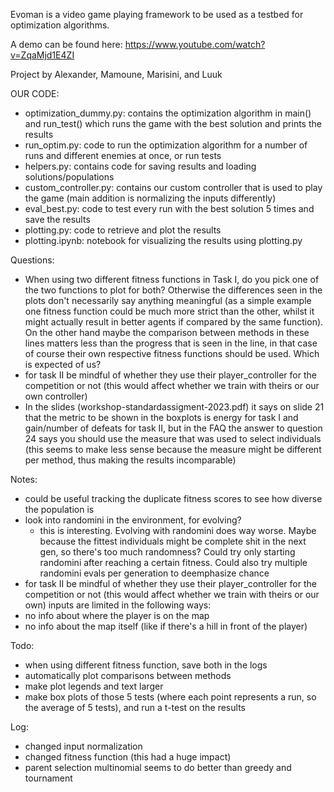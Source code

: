 Evoman is a video game playing framework to be used as a testbed for optimization algorithms.

A demo can be found here:  https://www.youtube.com/watch?v=ZqaMjd1E4ZI

Project by Alexander, Mamoune, Marisini, and Luuk

OUR CODE:
- optimization_dummy.py: contains the optimization algorithm in main() and run_test() which runs the game with the best solution and prints the results
- run_optim.py: code to run the optimization algorithm for a number of runs and different enemies at once, or run tests
- helpers.py: contains code for saving results and loading solutions/populations
- custom_controller.py: contains our custom controller that is used to play the game (main addition is normalizing the inputs differently)
- eval_best.py: code to test every run with the best solution 5 times and save the results
- plotting.py: code to retrieve and plot the results
- plotting.ipynb: notebook for visualizing the results using plotting.py

Questions:
- When using two different fitness functions in Task I, do you pick one of the two functions to plot for both? Otherwise the differences seen in the plots don't necessarily say anything meaningful (as a simple example one fitness function could be much more strict than the other, whilst it might actually result in better agents if compared by the same function). On the other hand maybe the comparison between methods in these lines matters less than the progress that is seen in the line, in that case of course their own respective fitness functions should be used. Which is expected of us?
- for task II be mindful of whether they use their player_controller for the competition or not (this would affect whether we train with theirs or our own controller)
- In the slides (workshop-standardassigment-2023.pdf) it says on slide 21 that the metric to be shown in the boxplots is energy for task I and gain/number of defeats for task II, but in the FAQ the answer to question 24 says you should use the measure that was used to select individuals (this seems to make less sense because the measure might be different per method, thus making the results incomparable)

Notes:
- could be useful tracking the duplicate fitness scores to see how diverse the population is
- look into randomini in the environment, for evolving?
    - this is interesting. Evolving with randomini does way worse. Maybe because the fittest individuals might be complete shit in the next gen, so there's too much
    randomness? Could try only starting randomini after reaching a certain fitness. Could also try multiple randomini evals per generation to deemphasize chance
- for task II be mindful of whether they use their player_controller for the competition or not (this would affect whether we train with theirs or our own)
inputs are limited in the following ways:
- no info about where the player is on the map
- no info about the map itself (like if there's a hill in front of the player)

Todo:
- when using different fitness function, save both in the logs
- automatically plot comparisons between methods
- make plot legends and text larger
- make box plots of those 5 tests (where each point represents a run, so the average of 5 tests), and run a t-test on the results

Log:
- changed input normalization
- changed fitness function (this had a huge impact)
- parent selection multinomial seems to do better than greedy and tournament
